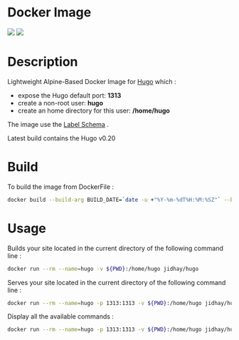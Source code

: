 # Docker Image

[![](https://images.microbadger.com/badges/image/jidhay/hugo.svg)](https://microbadger.com/images/jidhay/hugo "Get your own image badge on microbadger.com") [![](https://images.microbadger.com/badges/version/jidhay/hugo.svg)](https://microbadger.com/images/jidhay/hugo "Get your own version badge on microbadger.com")

# Description
Lightweight Alpine-Based Docker Image for [Hugo](https://gohugo.io/) which :
- expose the Hugo default port: __1313__
- create a non-root user: __hugo__
- create an home directory for this user: __/home/hugo__ 

The image use the [Label Schema](http://label-schema.org/rc1/) .

Latest build contains the Hugo v0.20

# Build
To build the image from DockerFile :
```bash
docker build --build-arg BUILD_DATE=`date -u +"%Y-%m-%dT%H:%M:%SZ"` --build-arg VERSION="0.35" -t hugo:0.35 -t hugo ..
```

# Usage

Builds your site located in the current directory of the following command line : 

```bash
docker run --rm --name=hugo -v ${PWD}:/home/hugo jidhay/hugo
```


Serves your site located in the current directory of the following command line : 

```bash
docker run --rm --name=hugo -p 1313:1313 -v ${PWD}:/home/hugo jidhay/hugo server
```


Display all the available commands : 

```bash
docker run --rm --name=hugo -p 1313:1313 -v ${PWD}:/home/hugo jidhay/hugo help
```
